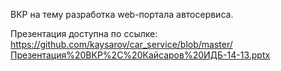 ВКР на тему разработка web-портала автосервиса.

Презентация доступна по ссылке: https://github.com/kaysarov/car_service/blob/master/Презентация%20ВКР%2C%20Кайсаров%20ИДБ-14-13.pptx
